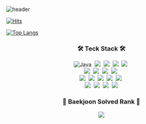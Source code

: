 ![header](https://capsule-render.vercel.app/api?type=waving&color=gradient&height=200&section=header&text=YeRi%20Lee&fontColor=ffffff&fontSize=90&fontAlign=50&fontAlignY=37&animation=fadeIn)

[![Hits](https://hits.seeyoufarm.com/api/count/incr/badge.svg?url=https%3A%2F%2Fgithub.com%2Fleeyr0412&count_bg=%2379C83D&title_bg=%23555555&icon=github.svg&icon_color=%23E7E7E7&title=hits&edge_flat=false)](https://hits.seeyoufarm.com)

[![Top Langs](https://github-readme-stats.vercel.app/api/top-langs/?username=leeyr0412&layout=compact)](https://github.com/leeyr0412/github-readme-stats)

<!-- 트로피 -->
<!-- [![trophy](https://github-profile-trophy.vercel.app/?username=leeyr0412&row=1)](https://github.com/ryo-ma/github-profile-trophy) -->

<!-- 스택 -->
  <h3 align="center">🛠 Teck Stack 🛠</h3>
  <p align="center">
  <img alt="Java" src ="https://img.shields.io/badge/Java-007396.svg?&style=for-the-badge&logo=Java&logoColor=white"/>&nbsp
  <img src="https://img.shields.io/badge/Spring Boot-6DB33F?style=for-the-badge&logo=springboot&logoColor=white"/></a>&nbsp
  <img src="https://img.shields.io/badge/Hibernate-59666C?style=for-the-badge&logo=hibernate&logoColor=white"/></a>&nbsp
  <img src="https://img.shields.io/badge/MySQL-4479A1?style=for-the-badge&logo=MySQL&logoColor=white"/></a>&nbsp
  <img src="https://img.shields.io/badge/Firebase-FFCA28?style=for-the-badge&logo=firebase&logoColor=white"/></a>&nbsp
  <br>
  <img src="https://img.shields.io/badge/JavaScript-F7DF1E?style=for-the-badge&logo=JavaScript&logoColor=white"/></a>&nbsp</a> 
  <img src="https://img.shields.io/badge/CSS3-1572B6?style=for-the-badge&logo=css3&logoColor=white"/></a>&nbsp</a>
  <img src="https://img.shields.io/badge/HTML-E34F26?style=for-the-badge&logo=html5&logoColor=white"/></a>&nbsp</a>
  <img src="https://img.shields.io/badge/React-61DAFB?style=for-the-badge&logo=react&logoColor=212121"/></a>&nbsp
   <br>
   <img src="https://img.shields.io/badge/Android Studio-3DDC84?style=for-the-badge&logo=android&logoColor=white"/></a>&nbsp
  <img src="https://img.shields.io/badge/Unity-000000?style=for-the-badge&logo=unity&logoColor=white"/></a>&nbsp
  <img src="https://img.shields.io/badge/C-A8B9CC?style=for-the-badge&logo=c&logoColor=white"/></a>&nbsp
  <img src="https://img.shields.io/badge/C++-00599C?style=for-the-badge&logo=cplusplus&logoColor=white"/></a>&nbsp
  <img src="https://img.shields.io/badge/Python-3776AB?style=for-the-badge&logo=Python&logoColor=FFDC4D"/></a>&nbsp
  <br>
  <img src="https://img.shields.io/badge/Postman-FF6C37?style=for-the-badge&logo=postman&logoColor=white"/></a>&nbsp
  <img src="https://img.shields.io/badge/Discord-5865F2?style=for-the-badge&logo=discord&logoColor=white"/></a>&nbsp
  <img src="https://img.shields.io/badge/GitHub-181717?style=for-the-badge&logo=GitHub&logoColor=white"/></a>&nbsp
  <img src="https://img.shields.io/badge/Git-blue?style=for-the-badge&logo=Git&logoColor=F05032"/></a>
  
</p>

<!-- 백준 티어 -->
<h3 align="center">🏅 Baekjoon Solved Rank 🏅</h3>
  <p align="center">
  <img src="http://mazassumnida.wtf/api/v2/generate_badge?boj=leeyr0412" />
    <!-- 백준 스트릭 -->
<!--   <img src="http://mazandi.herokuapp.com/api?handle=leeyr0412&theme=warm" /> -->
</p>

<!-- ![Anurag's GitHub stats](https://github-readme-stats.vercel.app/api?username=leeyr0412&show_icons=true&theme=buefy) -->
